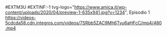 #EXTM3U #EXTINF:-1 tvg-logo="https://www.amica.it/wp-content/uploads/2020/04/preview-1-635x941.jpg?v=1234", Episodio 1 https://videos-5cdcda58.cdn.integros.com/videos/7SRbb5ZAC9Mh6Tvu6aHFcC/mp4/480.mp4
